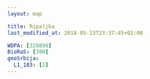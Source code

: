 ```yaml
---
layout: map

title: Ripaljka
last_modified_at: 2018-05-23T23:37:45+02:00

WDPA: [328896]
BioRaS: [390]
geoSrbija:
  L1_183: [2]
---
```

